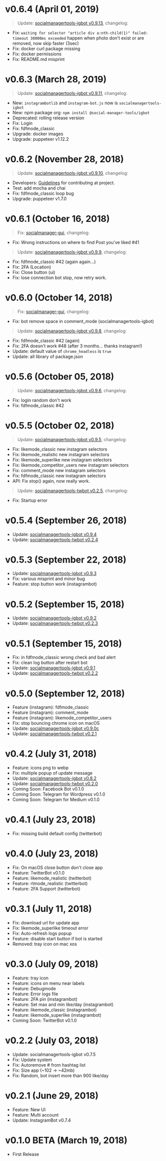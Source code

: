 # v0.6.4 (April 01, 2019)
> Update: [socialmanagertools-igbot v0.9.13](https://github.com/social-manager-tools/socialmanagertools-igbot/blob/master/CHANGELOG.md), changelog:
* Fix: `waiting for selector "article div a:nth-child(1)" failed: timeout 30000ms exceeded` happen when photo don't exist or are removed, now skip faster (3sec)
* Fix: docker curl package missing
* Fix: docker permissions
* Fix: README.md misprint


# v0.6.3 (March 28, 2019)
> Update: [socialmanagertools-igbot v0.9.11](https://github.com/social-manager-tools/socialmanagertools-igbot/blob/master/CHANGELOG.md), changelog:
* New: `instagrambotlib` and `instagram-bot.js` now is `socialmanagertools-igbot`
* New: npm package org: `npm install @social-manager-tools/igbot`
* Deprecated: rolling release version
* Fix: Login
* Fix: fdfmode_classic
* Upgrade: docker images
* Upgrade: puppeteer v1.12.2


# v0.6.2 (November 28, 2018)
> Update: [socialmanagertools-igbot v0.9.10](https://github.com/social-manager-tools/socialmanagertools-igbot/blob/master/CHANGELOG.md), changelog:
* Developers: [Guidelines](https://github.com/social-manager-tools/socialmanagertools-igbot/blob/nightly/DEV_GUIDELINES.md) for contributing at project.
* Test: add mocha and chai
* Fix: fdfmode_classic loop bug
* Upgrade: puppeteer v1.7.0


# v0.6.1 (October 16, 2018)
> Fix: [socialmanager-gui](https://github.com/social-manager-tools/socialmanagertools-gui/), changelog:
* Fix: Wrong instructions on where to find Post you've liked #41
> Update: [socialmanagertools-igbot v0.9.9](https://github.com/social-manager-tools/socialmanagertools-igbot/blob/master/CHANGELOG.md), changelog:
* Fix: fdfmode_classic #42 (again again...)
* Fix: 2FA (Location)
* Fix: Close button (ui)
* Fix: lose connection bot stop, now retry work.

# v0.6.0 (October 14, 2018)
> Fix: [socialmanager-gui](https://github.com/social-manager-tools/socialmanagertools-gui/), changelog:
* Fix: bot remove space in comment_mode (socialmanagertools-igbot)
> Update: [socialmanagertools-igbot v0.9.8](https://github.com/social-manager-tools/socialmanagertools-igbot/blob/master/CHANGELOG.md), changelog:
* Fix: fdfmode_classic #42 (again)
* Fix: 2FA doesn't work #48 (after 3 months... thanks instagram!)
* Update: default value of `chrome_headless` is `true`
* Update: all library of package.json


# v0.5.6 (October 05, 2018)
> Update: [socialmanagertools-igbot v0.9.6](https://github.com/social-manager-tools/socialmanagertools-igbot/blob/master/CHANGELOG.md), changelog:
* Fix: login random don't work
* Fix: fdfmode_classic #42


# v0.5.5 (October 02, 2018)
> Update: [socialmanagertools-igbot v0.9.5](https://github.com/social-manager-tools/socialmanagertools-igbot/blob/master/CHANGELOG.md), changelog:
* Fix: likemode_classic new instagram selectors
* Fix: likemode_realistic new instagram selectors
* Fix: likemode_superlike new instagram selectors
* Fix: likemode_competitor_users new instagram selectors
* Fix: comment_mode new instagram selectors
* Fix: fdfmode_classic new instagram selectors
* API: Fix stop() again, now really work.
> Update: [socialmanagertools-twbot v0.2.5](https://github.com/social-manager-tools/socialmanagertools-twbot/blob/master/CHANGELOG.md), changelog:
* Fix: Startup error


# v0.5.4 (September 26, 2018)
* Update: [socialmanagertools-igbot v0.9.4](https://github.com/social-manager-tools/socialmanagertools-igbot/blob/master/CHANGELOG.md)
* Update: [socialmanagertools-twbot v0.2.4](https://github.com/social-manager-tools/socialmanagertools-twbot/blob/master/CHANGELOG.md)


# v0.5.3 (September 22, 2018)
* Update: [socialmanagertools-igbot v0.9.3](https://github.com/social-manager-tools/socialmanagertools-igbot/blob/master/CHANGELOG.md)
* Fix: various misprint and minor bug
* Feature: stop button work (instagrambot)


# v0.5.2 (September 15, 2018)
* Update: [socialmanagertools-igbot v0.9.2](https://github.com/social-manager-tools/socialmanagertools-igbot/blob/master/CHANGELOG.md)
* Update: [socialmanagertools-twbot v0.2.3](https://github.com/social-manager-tools/socialmanagertools-twbot/blob/master/CHANGELOG.md)


# v0.5.1 (September 15, 2018)
* Fix: in fdfmode_classic wrong check and bad alert
* Fix: clean log button after restart bot
* Update: [socialmanagertools-igbot v0.9.1](https://github.com/social-manager-tools/socialmanagertools-igbot/blob/master/CHANGELOG.md)
* Update: [socialmanagertools-twbot v0.2.2](https://github.com/social-manager-tools/socialmanagertools-twbot/blob/master/CHANGELOG.md)


# v0.5.0 (September 12, 2018)
* Feature (instagram): fdfmode_classic
* Feature (instagram): comment_mode
* Feature (instagram): likemode_competitor_users
* Fix: stop bouncing chrome icon on macOS
* Update: [socialmanagertools-igbot v0.9.0c](https://github.com/social-manager-tools/socialmanagertools-igbot/blob/master/CHANGELOG.md)
* Update: [socialmanagertools-twbot v0.2.1](https://github.com/social-manager-tools/socialmanagertools-twbot/blob/master/CHANGELOG.md)


# v0.4.2 (July 31, 2018)
* Feature: icons png to webp
* Fix: multiple popup of update message
* Update: [socialmanagertools-igbot v0.8.2](https://github.com/social-manager-tools/socialmanagertools-igbot/blob/master/CHANGELOG.md)
* Update: [socialmanagertools-twbot v0.2.0](https://github.com/social-manager-tools/socialmanagertools-twbot/blob/master/CHANGELOG.md)
* Coming Soon: Facebook Bot v0.1.0
* Coming Soon: Telegram for Wordpress v0.1.0
* Coming Soon: Telegram for Medium v0.1.0


# v0.4.1 (July 23, 2018)
* Fix: missing build default config (twitterbot)


# v0.4.0 (July 23, 2018)
* Fix: On macOS close button don't close app
* Feature: TwitterBot v0.1.0
* Feature: likemode_realistic (twitterbot)
* Feature: rtmode_realistic (twitterbot)
* Feature: 2FA Support (twitterbot)


# v0.3.1 (July 11, 2018)

* Fix: download url for update app
* Fix: likemode_superlike timeout error
* Fix: Auto-refresh logs popup
* Feature: disable start button if bot is started
* Removed: tray icon on mac xos


# v0.3.0 (July 09, 2018)

* Feature: tray icon
* Feature: icons on menu near labels
* Feature: Debugmode
* Feature: Error logs file
* Feature: 2FA pin (instagrambot)
* Feature: Set max and min like/day (instagrambot)
* Feature: likemode_classic (instagrambot)
* Feature: likemode_superlike (instagrambot)
* Coming Soon: TwitterBot v0.1.0


# v0.2.2 (July 03, 2018)

* Update: socialmanagertools-igbot v0.7.5
* Fix: Update system
* Fix: Autoremove # from hashtag list
* Fix: Size app (~102 -> ~42mb)
* Fix: Random, bot insert more than 900 like/day


# v0.2.1 (June 29, 2018)

* Feature: New UI
* Feature: Multi account
* Update: InstagramBot v0.7.4


# v0.1.0 BETA (March 19, 2018)

* First Release
